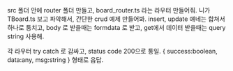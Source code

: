 src 폴더 안에 router 폴더 만들고,
board_router.ts 라는 라우터 만들어줘.
니가 TBoard.ts 보고 파악해서,
간단한 crud 예제 만들어봐.
insert, update 얘네는 합쳐서 하나로 퉁치고,
body 로 받을때는 formdata 로 받고,
get에서 데이터 받을때는 query string 사용해.

각 라우터 try catch 로 감싸고,
status code 200으로 통일.
{
success:boolean,
data:any,
msg:string
}
형태로 읍답.

